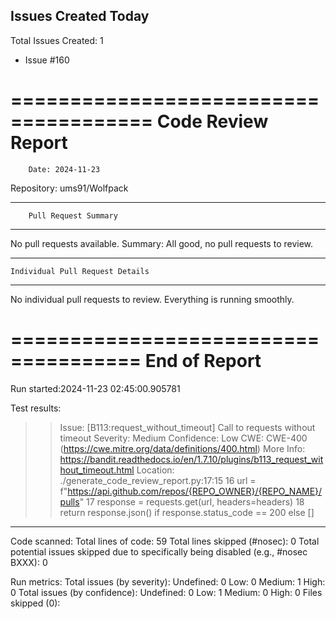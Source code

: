 ## Issues Created Today

Total Issues Created: 1

- Issue #160


======================================
          Code Review Report
======================================

        Date: 2024-11-23

  Repository: ums91/Wolfpack

-------------------------------------
        Pull Request Summary
-------------------------------------
No pull requests available.
Summary:
All good, no pull requests to review.

-------------------------------------
    Individual Pull Request Details
-------------------------------------
No individual pull requests to review.
Everything is running smoothly.

=====================================
            End of Report
=====================================



Run started:2024-11-23 02:45:00.905781

Test results:
>> Issue: [B113:request_without_timeout] Call to requests without timeout
   Severity: Medium   Confidence: Low
   CWE: CWE-400 (https://cwe.mitre.org/data/definitions/400.html)
   More Info: https://bandit.readthedocs.io/en/1.7.10/plugins/b113_request_without_timeout.html
   Location: ./generate_code_review_report.py:17:15
16	    url = f"https://api.github.com/repos/{REPO_OWNER}/{REPO_NAME}/pulls"
17	    response = requests.get(url, headers=headers)
18	    return response.json() if response.status_code == 200 else []

--------------------------------------------------

Code scanned:
	Total lines of code: 59
	Total lines skipped (#nosec): 0
	Total potential issues skipped due to specifically being disabled (e.g., #nosec BXXX): 0

Run metrics:
	Total issues (by severity):
		Undefined: 0
		Low: 0
		Medium: 1
		High: 0
	Total issues (by confidence):
		Undefined: 0
		Low: 1
		Medium: 0
		High: 0
Files skipped (0):
